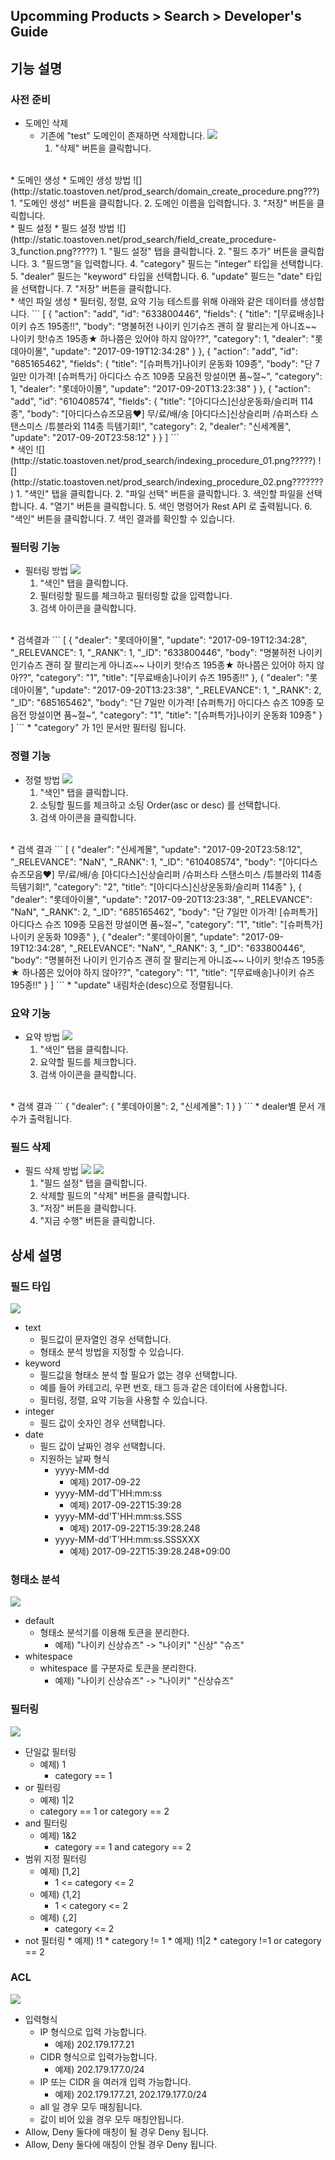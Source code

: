 ## Upcomming Products > Search > Developer's Guide

## 기능 설명

### 사전 준비
* 도메인 삭제
    * 기존에 "test" 도메인이 존재하면 삭제합니다.
        ![](http://static.toastoven.net/prod_search/domain_delete_procedure.png)
        1. "삭제" 버튼을 클릭합니다.
<br>
* 도메인 생성
    * 도메인 생성 방법
        ![](http://static.toastoven.net/prod_search/domain_create_procedure.png???)
        1. "도메인 생성" 버튼을 클릭합니다.
        2. 도메인 이름을 입력합니다.
        3. "저장" 버튼을 클릭합니다.
<br>
* 필드 설정
    * 필드 설정 방법
        ![](http://static.toastoven.net/prod_search/field_create_procedure-3_function.png?????)
        1. "필드 설정" 탭을 클릭합니다.
        2. "필드 추가" 버튼을 클릭합니다.
        3. "필드명"을 입력합니다.
        4. "category" 필드는 "integer" 타입을 선택합니다.
        5. "dealer" 필드는 "keyword" 타입을 선택합니다.
        6. "update" 필드는 "date" 타입을 선택합니다.
        7. "저장" 버튼을 클릭합니다.
<br>
* 색인 파일 생성
    * 필터링, 정렬, 요약 기능 테스트를 위해 아래와 같은 데이터를 생성합니다.
    ```
    [
      {
        "action": "add",
        "id": "633800446",
        "fields": {
          "title": "[무료배송]나이키 슈즈 195종!!",
          "body": "명불허전 나이키 인기슈즈 괜히 잘 팔리는게 아니죠~~ 나이키 핫!슈즈 195종★ 하나쯤은 있어야 하지 않아??",
          "category": 1,
          "dealer": "롯데아이몰",
          "update": "2017-09-19T12:34:28"
        }
      },
      {
        "action": "add",
        "id": "685165462",
        "fields": {
          "title": "[슈퍼특가]나이키 운동화 109종",
          "body": "단 7일만 이가격!  [슈퍼특가] 아디다스 슈즈 109종 모음전 망설이면 품~절~",
          "category": 1,
          "dealer": "롯데아이몰",
          "update": "2017-09-20T13:23:38"
        }
      },
      {
        "action": "add",
        "id": "610408574",
        "fields": {
          "title": "[아디다스]신상운동화/슬리퍼 114종",
          "body": "[아디다스슈즈모음♥] 무/료/배/송 [아디다스]신상슬리퍼 /슈퍼스타 스탠스미스 /튜블라외 114종 득템기회!",
          "category": 2,
          "dealer": "신세계몰",
          "update": "2017-09-20T23:58:12"
        }
      }
    ]
    ```
<br>
* 색인
    ![](http://static.toastoven.net/prod_search/indexing_procedure_01.png?????)
    ![](http://static.toastoven.net/prod_search/indexing_procedure_02.png???????)
    1. "색인" 탭을 클릭합니다.
    2. "파일 선택" 버튼을 클릭합니다.
    3. 색인할 파일을 선택합니다.
    4. "열기" 버튼을 클릭합니다.  
    5. 색인 명령어가 Rest API 로 출력됩니다.
    6. "색인" 버튼을 클릭합니다.
    7. 색인 결과를 확인할 수 있습니다.

### 필터링 기능
* 필터링 방법
    ![](http://static.toastoven.net/prod_search/search_procedure-filtering_function.png?)
    1. "색인" 탭을 클릭합니다.
    2. 필터링할 필드를 체크하고 필터링할 값을 입력합니다.
    3. 검색 아이콘을 클릭합니다.
<br>
* 검색결과
    ```
    [
      {
        "dealer": "롯데아이몰",
        "update": "2017-09-19T12:34:28",
        "_RELEVANCE": 1,
        "_RANK": 1,
        "_ID": "633800446",
        "body": "명불허전 나이키 인기슈즈 괜히 잘 팔리는게 아니죠~~ 나이키 핫!슈즈 195종★ 하나쯤은 있어야 하지 않아??",
        "category": "1",
        "title": "[무료배송]나이키 슈즈 195종!!"
      },
      {
        "dealer": "롯데아이몰",
        "update": "2017-09-20T13:23:38",
        "_RELEVANCE": 1,
        "_RANK": 2,
        "_ID": "685165462",
        "body": "단 7일만 이가격!  [슈퍼특가] 아디다스 슈즈 109종 모음전 망설이면 품~절~",
        "category": "1",
        "title": "[슈퍼특가]나이키 운동화 109종"
      }
    ]
    ```
    * "category" 가 1인 문서만 필터링 됩니다.

### 정렬 기능
* 정렬 방법
    ![](http://static.toastoven.net/prod_search/search_procedure-sorting_function.png????)
    1. "색인" 탭을 클릭합니다.
    2. 소팅할 필드를 체크하고 소팅 Order(asc or desc) 를 선택합니다.
    3. 검색 아이콘을 클릭합니다.
<br>
* 검색 결과
    ```
    [
      {
        "dealer": "신세계몰",
        "update": "2017-09-20T23:58:12",
        "_RELEVANCE": "NaN",
        "_RANK": 1,
        "_ID": "610408574",
        "body": "[아디다스슈즈모음♥] 무/료/배/송 [아디다스]신상슬리퍼 /슈퍼스타 스탠스미스 /튜블라외 114종 득템기회!",
        "category": "2",
        "title": "[아디다스]신상운동화/슬리퍼 114종"
      },
      {
        "dealer": "롯데아이몰",
        "update": "2017-09-20T13:23:38",
        "_RELEVANCE": "NaN",
        "_RANK": 2,
        "_ID": "685165462",
        "body": "단 7일만 이가격!  [슈퍼특가] 아디다스 슈즈 109종 모음전 망설이면 품~절~",
        "category": "1",
        "title": "[슈퍼특가]나이키 운동화 109종"
      },
      {
        "dealer": "롯데아이몰",
        "update": "2017-09-19T12:34:28",
        "_RELEVANCE": "NaN",
        "_RANK": 3,
        "_ID": "633800446",
        "body": "명불허전 나이키 인기슈즈 괜히 잘 팔리는게 아니죠~~ 나이키 핫!슈즈 195종★ 하나쯤은 있어야 하지 않아??",
        "category": "1",
        "title": "[무료배송]나이키 슈즈 195종!!"
      }
    ]
    ```    
    * "update" 내림차순(desc)으로 정렬됩니다.

### 요약 기능
* 요약 방법
    ![](http://static.toastoven.net/prod_search/search_procedure-summary_function.png???)
    1. "색인" 탭을 클릭합니다.
    2. 요약할 필드를 체크합니다.
    3. 검색 아이콘을 클릭합니다.
<br>
* 검색 결과
    ```
    {
      "dealer": {
        "롯데아이몰": 2,
        "신세계몰": 1
      }
    }
    ```
    * dealer별 문서 개수가 출력됩니다.

### 필드 삭제
* 필드 삭제 방법
    ![](http://static.toastoven.net/prod_search/field_delete_procedure_01.png)
    ![](http://static.toastoven.net/prod_search/field_delete_procedure_02.png?)
    1. "필드 설정" 탭을 클릭합니다.
    2. 삭제할 필드의 "삭제" 버튼을 클릭합니다.
    3. "저장" 버튼을 클릭합니다.
    4. "지금 수행" 버튼을 클릭합니다.

## 상세 설명

### 필드 타입
![](http://static.toastoven.net/prod_search/detail-field_type.png???)

* text
    * 필드값이 문자열인 경우 선택합니다.
    * 형태소 분석 방법을 지정할 수 있습니다.
* keyword
    * 필드값을 형태소 분석 할 필요가 없는 경우 선택합니다.
    * 예를 들어 카테고리, 우편 번호, 태그 등과 같은 데이터에 사용합니다.
    * 필터링, 정렬, 요약 기능을 사용할 수 있습니다.
* integer
    * 필드 값이 숫자인 경우 선택합니다.
* date
    * 필드 값이 날짜인 경우 선택합니다.
    * 지원하는 날짜 형식
        * yyyy-MM-dd
            * 예제) 2017-09-22
        * yyyy-MM-dd’T’HH:mm:ss
            * 예제) 2017-09-22T15:39:28
        * yyyy-MM-dd'T'HH:mm:ss.SSS
            * 예제) 2017-09-22T15:39:28.248
        * yyyy-MM-dd'T'HH:mm:ss.SSSXXX
            * 예제) 2017-09-22T15:39:28.248+09:00

### 형태소 분석
![](http://static.toastoven.net/prod_search/detail-analysis.png)

* default
    * 형태소 분석기를 이용해 토큰을 분리한다.
      * 예제) "나이키 신상슈즈" -> "나이키" "신상" "슈즈"
* whitespace
    * whitespace 를 구분자로 토큰을 분리한다.
      * 예제) "나이키 신상슈즈" -> "나이키" "신상슈즈"

### 필터링
![](http://static.toastoven.net/prod_search/detail-filter.png)

* 단일값 필터링
    * 예제) 1
        * category == 1
* or 필터링
    * 예제) 1|2
    * category == 1 or category == 2
* and 필터링
    * 예제) 1&2
        * category == 1 and category == 2      
* 범위 지정 필터링
    * 예제) [1,2]
        * 1 <= category <= 2
    * 예제) {1,2]      
        * 1 < category <= 2
    * 예제) {,2]      
        * category <= 2
* not 필터링
      * 예제) !1
          * category != 1
      * 예제) !1|2
          * category !=1 or category == 2

### ACL
![](http://static.toastoven.net/prod_search/detail-acl.png?)

* 입력형식
    * IP 형식으로 입력 가능합니다.
        * 예제) 202.179.177.21
    * CIDR 형식으로 입력가능합니다.
        * 예제) 202.179.177.0/24
    * IP 또는 CIDR 을 여러개 입력 가능합니다.
        * 예제) 202.179.177.21, 202.179.177.0/24
    * all 일 경우 모두 매칭됩니다.
    * 값이 비어 있을 경우 모두 매칭안됩니다.  
* Allow, Deny 둘다에 매칭이 될 경우 Deny 됩니다.
* Allow, Deny 둘다에 매칭이 안될 경우 Deny 됩니다.
